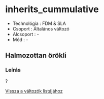 # inherits\_cummulative

* Technológia : FDM & SLA
* Csoport :  Általános változó
* Alcsoport : -
* Mód : -

## Halmozottan örökli

### Leírás

?

[Vissza a változók listájához](../../variable_list)

